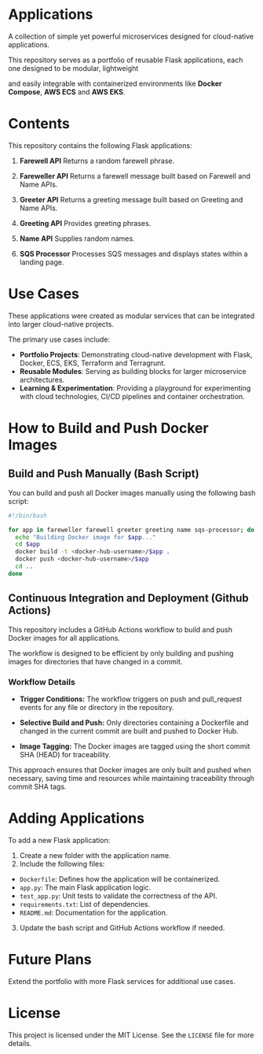 # Applications

A collection of simple yet powerful microservices designed for cloud-native applications.

This repository serves as a portfolio of reusable Flask applications, each one designed to be modular, lightweight

and easily integrable with containerized environments like **Docker Compose**, **AWS ECS** and **AWS EKS**.

# Contents

This repository contains the following Flask applications:

1. **Farewell API**
   Returns a random farewell phrase.

2. **Fareweller API**
   Returns a farewell message built based on Farewell and Name APIs.

3. **Greeter API**
   Returns a greeting message built based on Greeting and Name APIs.

4. **Greeting API**
   Provides greeting phrases.

5. **Name API**
   Supplies random names.

6. **SQS Processor**
   Processes SQS messages and displays states within a landing page.

# Use Cases

These applications were created as modular services that can be integrated into larger cloud-native projects.

The primary use cases include:

- **Portfolio Projects**: Demonstrating cloud-native development with Flask, Docker, ECS, EKS, Terraform and Terragrunt.
- **Reusable Modules**: Serving as building blocks for larger microservice architectures.
- **Learning & Experimentation**: Providing a playground for experimenting with cloud technologies, CI/CD pipelines and container orchestration.

# How to Build and Push Docker Images

## Build and Push Manually (Bash Script)

You can build and push all Docker images manually using the following bash script:

```bash
#!/bin/bash

for app in fareweller farewell greeter greeting name sqs-processor; do
  echo "Building Docker image for $app..."
  cd $app
  docker build -t <docker-hub-username>/$app .
  docker push <docker-hub-username>/$app
  cd ..
done
```

## Continuous Integration and Deployment (Github Actions)

This repository includes a GitHub Actions workflow to build and push Docker images for all applications.

The workflow is designed to be efficient by only building and pushing images for directories that have changed in a commit.

### Workflow Details

- **Trigger Conditions:** The workflow triggers on push and pull_request events for any file or directory in the repository.

- **Selective Build and Push:** Only directories containing a Dockerfile and changed in the current commit are built and pushed to Docker Hub.

- **Image Tagging:** The Docker images are tagged using the short commit SHA (HEAD) for traceability.

This approach ensures that Docker images are only built and pushed when necessary, saving time and resources while maintaining traceability through commit SHA tags.

# Adding Applications

To add a new Flask application:

1. Create a new folder with the application name.
2. Include the following files:

- `Dockerfile`: Defines how the application will be containerized.
- `app.py`: The main Flask application logic.
- `test_app.py`: Unit tests to validate the correctness of the API.
- `requirements.txt`: List of dependencies.
- `README.md`: Documentation for the application.

3. Update the bash script and GitHub Actions workflow if needed.

# Future Plans

Extend the portfolio with more Flask services for additional use cases.

# License

This project is licensed under the MIT License. See the `LICENSE` file for more details.
